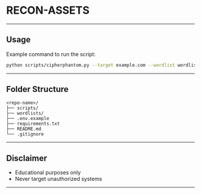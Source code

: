 # RECON-ASSETS
---
## Usage

Example command to run the script:

```bash
python scripts/cipherphantom.py --target example.com --wordlist wordlists/subdomains-top1million-20000.txt
```

---

## Folder Structure

```
<repo-name>/
├── scripts/
├── wordlists/
├── .env.example
├── requirements.txt
├── README.md
└── .gitignore
```

---

## Disclaimer

* Educational purposes only
* Never target unauthorized systems

---
